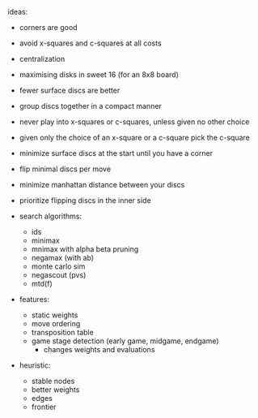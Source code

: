 ideas:
- corners are good
- avoid x-squares and c-squares at all costs
- centralization
- maximising disks in sweet 16 (for an 8x8 board)
- fewer surface discs are better
- group discs together in a compact manner

- never play into x-squares or c-squares, unless given no other choice
- given only the choice of an x-square or a c-square pick the c-square
- minimize surface discs at the start until you have a corner
- flip minimal discs per move
- minimize manhattan distance between your discs
- prioritize flipping discs in the inner side

- search algorithms:
  - ids
  - minimax
  - mnimax with alpha beta pruning
  - negamax (with ab)
  - monte carlo sim
  - negascout (pvs)
  - mtd(f)

- features:
  - static weights
  - move ordering
  - transposition table
  - game stage detection (early game, midgame, endgame)
    - changes weights and evaluations

- heuristic:
  - stable nodes
  - better weights
  - edges
  - frontier
